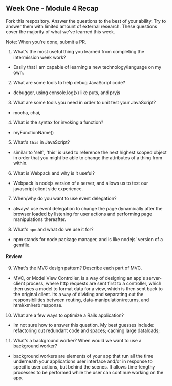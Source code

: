 ## Week One - Module 4 Recap

Fork this respository. Answer the questions to the best of your ability. Try to answer them with limited amount of external research. These questions cover the majority of what we've learned this week. 

Note: When you're done, submit a PR. 

1. What's the most useful thing you learned from completing the intermission week work?
* Easily that I am capable of learning a new technology/language on my own. 
2. What are some tools to help debug JavaScript code?
* debugger, using console.log(x) like puts, and pryjs
3. What are some tools you need in order to unit test your JavaScript?
* mocha, chai,
4. What is the syntax for invoking a function?
* myFunctionName()
5. What's `this` in JavaScript?
* similar to 'self', 'this' is used to reference the next highest scoped object in order that you might be able to change the attributes of a thing from within.
6. What is Webpack and why is it useful?
* Webpack is nodejs version of a server, and allows us to test our javascript client side experience.
7. When/why do you want to use event delegation?
* always! use event delegation to change the page dynamically after the browser loaded by listening for user actions and performing page manipulations thereafter. 
8. What's `npm` and what do we use it for?
* npm stands for node package manager, and is like nodejs' version of a gemfile. 

#### Review  
9. What's the MVC design pattern? Describe each part of MVC.
* MVC, or Model View Controller, is a way of designing an app's server-client process, where http requests are sent first to a controller, which then uses a model to format data for a view, which is then sent back to the original client. Its a way of dividing and separating out the responsibilities between routing, data-manipulation/returns, and html/xml/erb response.
10. What are a few ways to optimize a Rails application?
* Im not sure how to answer this question. My best guesses include: refactoring out redundant code and spaces; caching large dataloads; 
11. What's a background worker? When would we want to use a background worker?
* background workers are elements of your app that run all the time underneath your applications user interface and/or in response to specific user actions, but behind the scenes. It allows time-lengthy processes to be performed while the user can continue working on the app.
